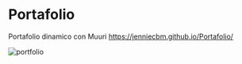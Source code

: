 # Portafolio
Portafolio dinamico con Muuri https://jenniecbm.github.io/Portafolio/

![portfolio](https://user-images.githubusercontent.com/68351184/98026267-9f2c5400-1de9-11eb-8dc9-e8e15d828bb9.JPG)
